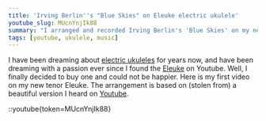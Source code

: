 ```yaml
---
title: 'Irving Berlin''s "Blue Skies" on Eleuke electric ukulele'
youtube_slug: MUcnYnjIk88
summary: "I arranged and recorded Irving Berlin's 'Blue Skies' on my new Eleuke electric ukulele."
tags: [youtube, ukulele, music]
---
```


I have been dreaming about [electric ukuleles](/blog/video-i-made-a-4-electric-ukulele/) for years
now, and have been dreaming with a passion ever since I found the [Eleuke](http://www.eleukeusa.com/) on Youtube. Well, I finally decided
to buy one and could not be happier. Here is my first video on my new tenor
Eleuke. The arrangement is based on (stolen from) a beautiful version I heard
on [Youtube](http://www.youtube.com/watch?v=1HeSS7-jW-E).

::youtube{token=MUcnYnjIk88}
